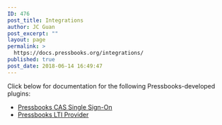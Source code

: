 ```yaml
---
ID: 476
post_title: Integrations
author: JC Guan
post_excerpt: ""
layout: page
permalink: >
  https://docs.pressbooks.org/integrations/
published: true
post_date: 2018-06-14 16:49:47
---
```

Click below for documentation for the following Pressbooks-developed plugins: 

* [Pressbooks CAS Single Sign-On](https://docs.pressbooks.org/integrations/pressbooks-cas-sso)
* [Pressbooks LTI Provider](https://docs.pressbooks.org/pressbooks-lti-provider/)